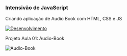 ### Intensivão de JavaScript

Criando aplicação de Audio Book com HTML, CSS e JS

[![Desenvolvimento](https://skillicons.dev/icons?i=vscode,html,css,js,bootstrap&theme=dark)](https://skillicons.dev)

Projeto Aula 01: Audio-Book

![Audio-Book](https://github.com/nobr3c/intensivaoJS/assets/138419133/227a4981-5086-42cd-bcd1-db06c107caef)



